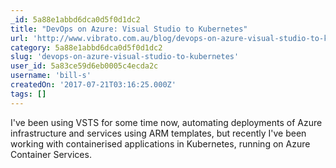 ```yaml
---
_id: 5a88e1abbd6dca0d5f0d1dc2
title: "DevOps on Azure: Visual Studio to Kubernetes"
url: 'http://www.vibrato.com.au/blog/devops-on-azure-visual-studio-to-kubernetes'
category: 5a88e1abbd6dca0d5f0d1dc2
slug: 'devops-on-azure-visual-studio-to-kubernetes'
user_id: 5a83ce59d6eb0005c4ecda2c
username: 'bill-s'
createdOn: '2017-07-21T03:16:25.000Z'
tags: []
---
```


I've been using VSTS for some time now, automating deployments of Azure infrastructure and services using ARM templates, but recently I've been working with containerised applications in Kubernetes, running on Azure Container Services. 
